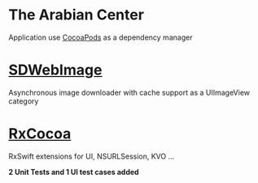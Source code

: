 # The Arabian Center
Application use [CocoaPods](https://cocoapods.org/) as a dependency manager 
# [SDWebImage](https://github.com/rs/SDWebImage) 
Asynchronous image downloader with cache support as a UIImageView category
# [RxCocoa](https://github.com/ReactiveX/RxSwift/tree/master/RxCocoa/iOS) 
RxSwift extensions for UI, NSURLSession, KVO ...

<b>2 Unit Tests and 1 UI test cases added</b>
